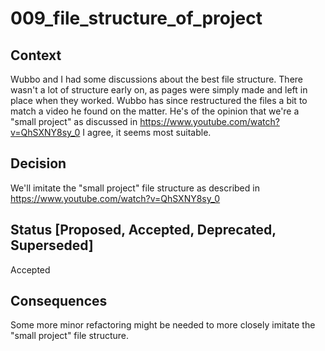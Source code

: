 # 009_file_structure_of_project

## Context

Wubbo and I had some discussions about the best file structure. There wasn't a lot of structure early on, as pages were simply made and left in place when they worked.
Wubbo has since restructured the files a bit to match a video he found on the matter.
He's of the opinion that we're a "small project" as discussed in https://www.youtube.com/watch?v=QhSXNY8sy_0
I agree, it seems most suitable.

## Decision

We'll imitate the "small project" file structure as described in https://www.youtube.com/watch?v=QhSXNY8sy_0

## Status [Proposed, Accepted, Deprecated, Superseded]

Accepted

## Consequences

Some more minor refactoring might be needed to more closely imitate the "small project" file structure.
